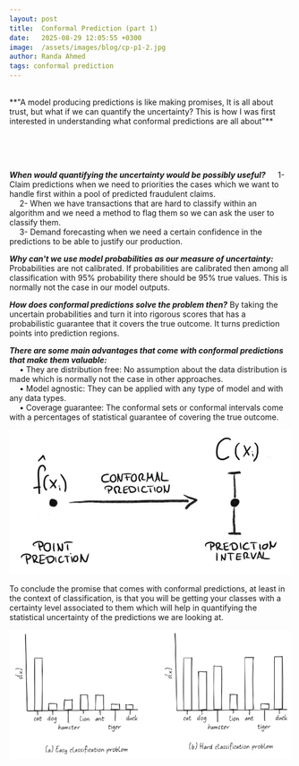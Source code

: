 ```yaml
---
layout: post
title:  Conformal Prediction (part 1) 
date:   2025-08-29 12:05:55 +0300
image:  /assets/images/blog/cp-p1-2.jpg
author: Randa Ahmed 
tags: conformal prediction 
---
```

<br>
**"A model producing predictions is like making promises, It is all about trust, but what if we can quantify the uncertainty? This is how I was first interested in understanding what conformal predictions are all about"**

<br><br><br>

***When would quantifying the uncertainty would be possibly useful?***
  &emsp; 1- Claim predictions when we need to priorities the cases which we want to handle first within a pool of predicted fraudulent claims.
<br>
  &emsp; 2- When we have transactions that are hard to classify within an algorithm and we need a method to flag them so we can ask the user to classify them.
<br>
  &emsp; 3- Demand forecasting when we need a certain confidence in the predictions to be able to justify our production.

***Why can't we use model probabilities as our measure of uncertainty:***
Probabilities are not calibrated. If probabilities are calibrated then among all classification with 95% probability there should be 95% true values. This is normally not the case in our model outputs. 
<br>

***How does conformal predictions solve the problem then?***
By taking the uncertain probabilities and turn it into rigorous scores that has a probabilistic guarantee that it covers the true outcome. It turns prediction points into prediction regions. 
<br>

***There are some main advantages that come with conformal predictions that make them valuable:***
<br>
  &emsp; • They are distribution free: No assumption about the data distribution is made which is normally not the case in other approaches. 
  <br>
  &emsp; • Model agnostic: They can be applied with any type of model and with any data types.
  <br>
  &emsp; • Coverage guarantee: The conformal sets or conformal intervals come with a percentages of statistical guarantee of covering the true outcome. 
<p style="text-align: center;">
  <img src="/assets/images/blog/cp-p1-1-re.jpg" alt="Additional image description">
</p>

To conclude the promise that comes with conformal predictions, at least in the context of classification, is that you will be getting your classes with a certainty level associated to them which will help in quantifying the statistical uncertainty of the predictions we are looking at. 
<p style="text-align: center;">
  <img src="/assets/images/blog/cp-p1-3.jpg" alt="Additional image description">
</p>